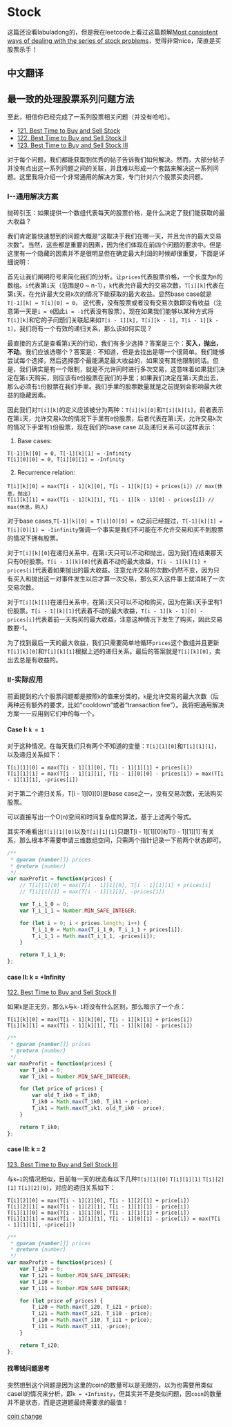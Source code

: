 # Stock
这篇还没看labuladong的，但是我在leetcode上看过这篇题解[Most consistent ways of dealing with the series of stock problems](https://leetcode.com/problems/best-time-to-buy-and-sell-stock-with-cooldown/solutions/75924/most-consistent-ways-of-dealing-with-the-series-of-stock-problems/?orderBy=most_votes)，觉得非常nice，简直是买股票杀手！

## 中文翻译

## 最一致的处理股票系列问题方法

至此，相信你已经完成了一系列股票相关问题（并没有哈哈）。

- [121. Best Time to Buy and Sell Stock](https://leetcode.com/problems/best-time-to-buy-and-sell-stock/#/description)
- [122. Best Time to Buy and Sell Stock II](https://leetcode.com/problems/best-time-to-buy-and-sell-stock-ii/#/description)
- [123. Best Time to Buy and Sell Stock III](https://leetcode.com/problems/best-time-to-buy-and-sell-stock-iii/#/description)


对于每个问题，我们都能获取到优秀的帖子告诉我们如何解决。然而，大部分帖子并没有点出这一系列问题之间的关联，并且难以形成一个套路来解决这一系列问题。这里我将介绍一个非常通用的解决方案，专门针对六个股票买卖问题。



### I--通用解决方案

抛砖引玉：如果提供一个数组代表每天的股票价格，是什么决定了我们能获取的最大收益？

我们肯定能快速想到的问题大概是“这取决于我们在哪一天，并且允许的最大交易次数”。当然，这些都是重要的因素，因为他们体现在前四个问题的要求中。但是这里有一个隐藏的因素并不是很明显但在确定最大利润的时候却很重要，下面是详细说明：

首先让我们阐明符号来简化我们的分析。让`prices`代表股票价格，一个长度为n的数组。`i`代表第`i`天（范围是0 ~ n-1），`k`代表允许最大的交易次数，`T[i][k]`代表在第`i`天，在允许最大交易`k`次的情况下能获取的最大收益。显然base case就是`T[-1][k] = T[i][0] = 0`， 这代表，没有股票或者没有交易次数即没有收益（注意第一天是`i = 0`因此`i = -1`代表没有股票）。现在如果我们能够以某种方式将`T[i][k]`和它的子问题们关联起来如`T[i - 1][k]`，`T[i][k - 1]`，`T[i - 1][k - 1]`，我们将有一个有效的递归关系，那么该如何实现？

最直接的方式是查看第`i`天的行动，我们有多少选择？答案是三个：**买入，抛出，不动**。我们应该选哪个？答案是：不知道，但是去找出是哪一个很简单。我们能够尝试每个选择，然后选择那个最能满足最大收益的，如果没有其他限制的话。但是，我们确实是有一个限制，就是不允许同时进行多次交易，这意味着如果我们决定在第`i`天购买，则应该有`0`份股票在我们的手里；如果我们决定在第`i`天卖出去，那么必须有`1`份股票在我们手里。我们手里的股票数量就是之前提到会影响最大收益的隐藏因素。

因此我们对`T[i][k]`的定义应该被分为两种：`T[i][k][0]`和`T[i][k][1]`，前者表示在第`i`天，允许交易`k`次的情况下手里有`0`份股票，后者代表在第`i`天，允许交易`k`次的情况下手里有`1`份股票，现在我们的base case 以及递归关系可以这样表示：

1. Base cases:
```
T[-1][k][0] = 0, T[-1][k][1] = -Infinity
T[i][0][0] = 0, T[i][0][1] = -Infinity
```

2. Recurrence relation:
```
T[i][k][0] = max(T[i - 1][k][0], T[i - 1][k][1] + prices[i]) // max(休息，抛出)
T[i][k][1] = max(T[i - 1][k][1], T[i - 1][k - 1][0] - prices[i]) // max(休息，购入)
```

对于base cases,`T[-1][k][0] = T[i][0][0] = 0`之前已经提过，`T[-1][k][1] = T[i][0][1] = -Iinfinity`强调一个事实是我们不可能在不允许交易和买不到股票的情况下拥有股票。

对于`T[i][k][0]`在递归关系中，在第`i`天只可以不动和抛出，因为我们在结束那天只有0份股票。`T[i - 1][k][0]`代表着不动的最大收益，`T[i - 1][k][1] + prices[i]`代表着如果抛出的最大收益。注意允许交易的次数`k`仍然不变，因为只有买入和抛出这一对事件发生以后才算一次交易，那么买入这件事上就消耗了一次交易次数。

对于`T[i][k][1]`在递归关系中，在第`i`天只可以不动和购买，因为在第`i`天手里有1份股票。`T[i - 1][k][1]`代表着不动的最大收益，`T[i - 1][k - 1][0] - prices[i]`代表着前一天购买的最大收益，注意这种情况下发生了购买，因此交易数要-1。

为了找到最后一天的最大收益，我们只需要简单地循环`prices`这个数组并且更新`T[i][k][0]`和`T[i][k][1]`根据上述的递归关系。最后的答案就是`T[i][k][0]`，卖出去总是有收益的。

### II-实际应用

前面提到的六个股票问题都是按照`k`的值来分类的，`k`是允许交易的最大次数（后两种还有额外的要求，比如“cooldown”或者“transaction fee”）。我将把通用解决方案一一应用到它们中的每一个。

#### Case I: `k = 1`

对于这种情况，在每天我们只有两个不知道的变量：`T[i][1][0]`和`T[i][1][1]`，以及递归关系如下：
```
T[i][1][0] = max(T[i - 1][1][0], T[i - 1][1][1] + prices[i])
T[i][1][1] = max(T[i - 1][1][1], T[i - 1][0][0] - prices[i]) = max(T[i - 1][1][1], -prices[i])
```
对于第二个递归关系，T[i - 1][0][0]是base case之一，没有交易次数，无法购买股票。

可以直接写出一个O(n)空间和时间复杂度的算法，基于上述两个等式。

其实不难看出`T[i][1][0]`以及`T[i][1][1]`只跟T[i - 1][1][0]`和`T[i - 1][1][1]`有关系，那么根本不需要申请三维数组空间，只需两个指针记录一下前两个状态即可。

```js
/**
 * @param {number[]} prices
 * @return {number}
 */
var maxProfit = function(prices) {
    // T[i][1][0] = max(T[i - 1][1][0], T[i - 1][1][1] + prices[i]
    // T[i][1][1] = max(T[i - 1][1][1], -prices[i])

    var T_i_1_0 = 0;
    var T_i_1_1 = Number.MIN_SAFE_INTEGER;

    for (let i = 0; i < prices.length; i++) {
        T_i_1_0 = Math.max(T_i_1_0, T_i_1_1 + prices[i]);
        T_i_1_1 = Math.max(T_i_1_1, -prices[i]);
    }

    return T_i_1_0;
};
```


#### case II: k = +Infinity
[122. Best Time to Buy and Sell Stock II](https://leetcode.com/problems/best-time-to-buy-and-sell-stock-ii/#/description)

如果`k`是正无穷，那么`k`与`k-1`将没有什么区别，那么暗示了一个点：
```
T[i][k][0] = max(T[i - 1][k][0], T[i - 1][k][1] + prices[i]) 
T[i][k][1] = max(T[i - 1][k][1], T[i - 1][k][0] - prices[i]) 
```

```js
/**
 * @param {number[]} prices
 * @return {number}
 */
var maxProfit = function(prices) {
    var T_ik0 = 0;
    var T_ik1 = Number.MIN_SAFE_INTEGER;

    for (let price of prices) {
        var old_T_ik0 = T_ik0;
        T_ik0 = Math.max(T_ik0, T_ik1 + price);
        T_ik1 = Math.max(T_ik1, old_T_ik0 - price);
    }

    return T_ik0;
};
```

#### case III: k = 2

[123. Best Time to Buy and Sell Stock III](https://leetcode.com/problems/best-time-to-buy-and-sell-stock-iii/#/description)

与`k=1`的情况相似，目前每一天的状态有以下几种`T[i][1][0]` `T[i][1][1]` `T[i][2][1]` `T[i][2][0]`，对应的递归关系如下：
```
T[i][2][0] = max(T[i - 1][2][0], T[i - 1][2][1] + price[i])
T[i][2][1] = max(T[i - 1][2][1], T[i - 1][1][1] - price[i])
T[i][1][0] = max(T[i - 1][1][0], T[i - 1][1][1] + price[i])
T[i][1][1] = max(T[i - 1][1][1], T[i - 1][0][1] - price[i]) = max(T[i - 1][1][1], -price[i])
```


```js
/**
 * @param {number[]} prices
 * @return {number}
 */
var maxProfit = function(prices) {
    var T_i20 = 0;
    var T_i21 = Number.MIN_SAFE_INTEGER;
    var T_i10 = 0;
    var T_i11 = Number.MIN_SAFE_INTEGER;

    for (let price of prices) {
        T_i20 = Math.max(T_i20, T_i21 + price); 
        T_i21 = Math.max(T_i21, T_i10 - price);
        T_i10 = Math.max(T_i10, T_i11 + price);
        T_i11 = Math.max(T_i11, -price);
    }

    return T_i20;
};
```

#### 找零钱问题思考

突然想到这个问题是因为这里的coin的数量可以是无限的，以为也需要用类似caseII的情况来分析，即`k = +Infinity`，但其实并不是类似问题，因`coin`的数量并不是状态，而是这道题最终需要求的最值！

[coin change](https://leetcode.com/problems/coin-change/submissions/901618434/)

